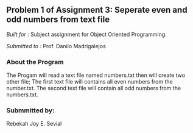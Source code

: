 ## Problem 1 of Assignment 3: Seperate even and odd numbers from text file

  *Built for :* Subject assignment for Object Oriented Programming.

  *Submitted to :* Prof. Danilo Madrigalejos 
  
### About the Program

The Progam will read a text file named numbers.txt then will create two other file; The first text file will contains all even numbers from the number.txt. The second text file will contain all odd numbers from the numbers.txt. 

### Submmitted by:

Rebekah Joy E. Sevial
